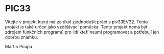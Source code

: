 # PIC33

Vítejte v projekt který má za úkol zjednodušit práci s piv33EV32.
Tento projekt je také určen jako vzdělávací pomůcka. 
Tento projekt nemá být zdrojem funkčních programů pro lidi kteří neumí programovat a potřebují jen dobrou známku.

Martin Poupa
